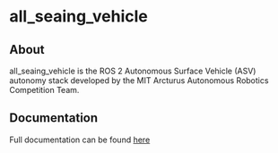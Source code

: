 # all\_seaing\_vehicle

## About

all_seaing_vehicle is the ROS 2 Autonomous Surface Vehicle (ASV) autonomy stack developed by the MIT Arcturus Autonomous Robotics Competition Team.

## Documentation

Full documentation can be found [here](https://github.com/ArcturusNavigation/all_seaing_vehicle/wiki)
